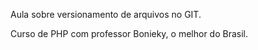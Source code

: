 Aula sobre versionamento de arquivos no GIT.

Curso de PHP com professor Bonieky, o melhor do Brasil.